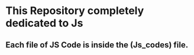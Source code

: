 





<h1>This Repository completely dedicated to Js</h1>
<h2>Each file of JS Code is inside the (Js_codes) file.</h2>


